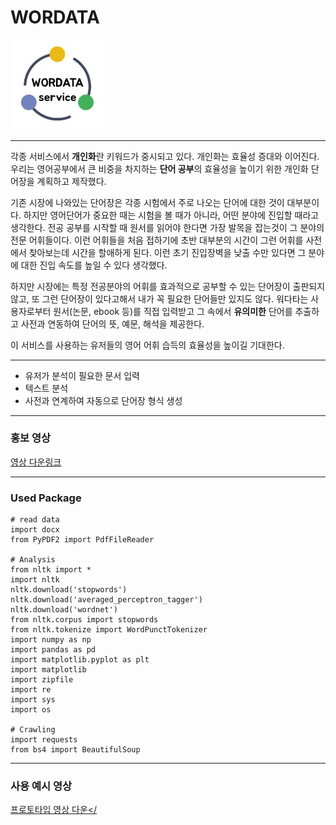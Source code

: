 # WORDATA
<img src="./readme/WORDATA_logo.JPG" width="30%"/>

---

각종 서비스에서 **개인화**란 키워드가 중시되고 있다. 개인화는 효율성 증대와 이어진다. 우리는 영어공부에서 큰 비중을 차지하는 **단어 공부**의 효율성을 높이기 위한 개인화 단어장을 계획하고 제작했다. 

기존 시장에 나와있는 단어장은 각종 시험에서 주로 나오는 단어에 대한 것이 대부분이다. 하지만 영어단어가 중요한 때는 시험을 볼 때가 아니라, 어떤 분야에 진입할 때라고 생각한다. 전공 공부를 시작할 때 원서를 읽어야 한다면 가장 발목을 잡는것이 그 분야의 전문 어휘들이다. 이런 어휘들을 처음 접하기에 초반 대부분의 시간이 그런 어휘를 사전에서 찾아보는데 시간을 할애하게 된다. 이런 초기 진입장벽을 낮출 수만 있다면 그 분야에 대한 진입 속도를 높일 수 있다 생각했다.

하지만 시장에는 특정 전공분야의 어휘를 효과적으로 공부할 수 있는 단어장이 출판되지 않고, 또 그런 단어장이 있다고해서 내가 꼭 필요한 단어들만 있지도 않다. 워다타는 사용자로부터 원서(논문, ebook 등)를 직접 입력받고 그 속에서 __유의미한__ 단어를 추출하고 사전과 연동하여 단어의 뜻, 예문, 해석을 제공한다. 

이 서비스를 사용하는 유저들의 영어 어휘 습득의 효율성을 높이길 기대한다.

---
+ 유저가 분석이 필요한 문서 입력
+ 텍스트 분석
+ 사전과 연계하여 자동으로 단어장 형식 생성

---
### 홍보 영상
<a href="https://github.com/Kyeul/WORDATA/raw/master/readme/video.mp4">영상 다운링크</a>

---
### Used Package

```
# read data
import docx
from PyPDF2 import PdfFileReader

# Analysis
from nltk import *
import nltk
nltk.download('stopwords')
nltk.download('averaged_perceptron_tagger')
nltk.download('wordnet')
from nltk.corpus import stopwords
from nltk.tokenize import WordPunctTokenizer
import numpy as np
import pandas as pd
import matplotlib.pyplot as plt
import matplotlib
import zipfile
import re
import sys
import os

# Crawling
import requests
from bs4 import BeautifulSoup
```

---
### 사용 예시 영상
<a href="https://github.com/Kyeul/WORDATA/raw/master/readme/%EC%9B%8C%EB%8B%A4%ED%83%80_%ED%94%84%EB%A1%9C%ED%86%A0%ED%83%80%EC%9E%85_%EC%8B%9C%EC%97%B0.mp4">프로토타입 영상 다운</
